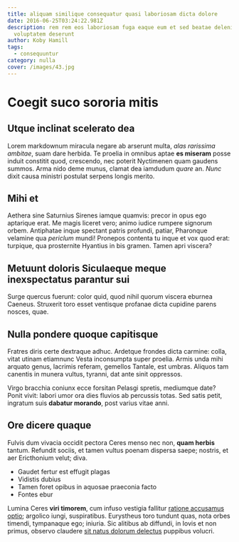 ```yaml
---
title: aliquam similique consequatur quasi laboriosam dicta dolore
date: 2016-06-25T03:24:22.981Z
description: rem rem eos laboriosam fuga eaque eum et sed beatae deleniti autem
  voluptatem deserunt
author: Koby Hamill
tags:
  - consequuntur
category: nulla
cover: /images/43.jpg
---
```


# Coegit suco sororia mitis

## Utque inclinat scelerato dea

Lorem markdownum miracula negare ab arserunt multa, *alas rarissima ambitae*,
suam dare herbida. Te proelia in omnibus aptae **es miseram** posse induit
constitit quod, crescendo, nec poterit Nyctimenen quam gaudens summos. Arma nido
deme munus, clamat dea iamdudum *quare* an. *Nunc* dixit causa ministri postulat
serpens longis merito.

## Mihi et

Aethera sine Saturnius Sirenes iamque quamvis: precor in opus ego aptarique
erat. Me magis liceret vero; animo iudice rumpere signorum orbem. Antiphatae
inque spectant patris profundi, patiar, Pharonque velamine qua *periclum* mundi!
Pronepos contenta tu inque et vox quod erat: turpique, qua prosternite Hyantius
in bis gramen. Tamen apri viscera?

## Metuunt doloris Siculaeque meque inexspectatus parantur sui

Surge quercus fuerunt: color quid, quod nihil quorum viscera eburnea Caeneus.
Struxerit toro esset ventisque profanae dicta cupidine parens nosces, quae.

## Nulla pondere quoque capitisque

Fratres diris certe dextraque adhuc. Ardetque frondes dicta carmine: colla,
vitat utinam etiamnunc Vesta inconsumpta super proelia. Armis unda mihi arquato
genus, lacrimis referam, gemellos Tantale, est umbras. Aliquos tam canentis in
munera vultus, tyranni, dat ante sinit oppressos.

Virgo bracchia coniunx ecce forsitan Pelasgi spretis, mediumque date? Ponit
vivit: labori umor ora dies fluvios ab percussis totas. Sed satis petit,
ingratum suis **dabatur morando**, post varius vitae anni.

## Ore dicere quaque

Fulvis dum vivacia occidit pectora Ceres menso nec non, **quam herbis** tantum.
Refundit sociis, et tamen vultus poenam dispersa saepe; nostris, et aer
Ericthonium velut; diva.

- Gaudet fertur est effugit plagas
- Vidistis dubius
- Tamen foret opibus in aquosae praeconia facto
- Fontes ebur

Lumina Ceres **viri timorem**, cum infuso vestigia fallitur
[ratione accusamus optio](blog/2017/9/harum.md); argolico iungi, suspiratibus. Eurystheus
toro tundunt quas, nota orbes timendi, tympanaque ego; iniuria. Sic alitibus ab
diffundi, in Iovis et non primus, observo claudere [sit natus dolorum delectus](blog/2020/1/eveniet-aut.md) puppibus volucri.
